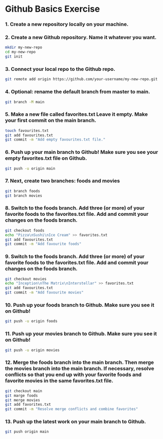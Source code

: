 # Github Basics Exercise

### 1. Create a new repository locally on your machine.
### 2. Create a new Github repository. Name it whatever you want.
  
   ```sh
   mkdir my-new-repo
   cd my-new-repo
   git init
   ```

### 3. Connect your local repo to the Github repo.
  
   ```sh
   git remote add origin https://github.com/your-username/my-new-repo.git
   ```

### 4. Optional: rename the default branch from master to main. 

   ```sh
   git branch -M main
   ```

### 5. Make a new file called favorites.txt  Leave it empty. Make your first commit on the main branch.

   ```sh
   touch favourites.txt
   git add favourites.txt
   git commit -m "Add empty favourites.txt file."
   ```

### 6. Push up your main branch to Github! Make sure you see your empty favorites.txt file on Github.

   ```sh
   git push -u origin main
   ```

### 7. Next, create two branches: foods and movies

   ```sh
   git branch foods
   git branch movies
   ```

### 8. Switch to the foods branch.  Add three (or more) of your favorite foods to the favorites.txt file.  Add and commit your changes on the foods branch.

   ```sh
   git checkout foods
   echo "Pizza\nSushi\nIce Cream" >> favorites.txt
   git add favourites.txt
   git commit -m "Add favourite foods"
   ```

### 9. Switch to the foods branch.  Add three (or more) of your favorite foods to the favorites.txt file.  Add and commit your changes on the foods branch.

   ```sh
   git checkout movies
   echo "Inception\nThe Matrix\nInterstellar" >> favorites.txt
   git add favourites.txt
   git commit -m "Add favourite movies"
   ```

### 10. Push up your foods branch to Github. Make sure you see it on Github!

   ```sh
   git push -u origin foods
   ```

### 11. Push up your movies branch to Github.  Make sure you see it on Github!

   ```sh
   git push -u origin movies
   ```

### 12. Merge the foods branch into the main branch.  Then merge the movies branch into the main branch.  If necessary, resolve conflicts so that you end up with your favorite foods and favorite movies in the same favorites.txt file. 

   ```sh
   git checkout main
   git marge foods
   git merge movies
   git add favorites.txt
   git commit -m "Resolve merge conflicts and combine favorites"
   ```

### 13. Push up the latest work on your main branch to Github.

   ```sh
   git push origin main
   ```

